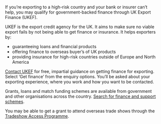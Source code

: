 If you&rsquo;re exporting to a high-risk country and your bank or insurer can&rsquo;t help, you may qualify for government-backed finance through UK Export Finance (UKEF).

UKEF is the export credit agency for the UK. It aims to make sure no viable export fails by not being able to get finance or insurance. It helps exporters by:

* guaranteeing loans and financial products
* offering finance to overseas buyer&rsquo;s of UK products
* providing insurance for high-risk countries outside of Europe and North America

[Contact UKEF](https://www.contactus.trade.gov.uk/enquiry/topic "contact UK Export Finance") for free, impartial guidance on getting finance for exporting. Select ‘Get finance’ from the enquiry options. You’ll be asked about your exporting experience, where you work and how you want to be contacted. 

Grants, loans and match funding schemes are available from government and other organisations across the country. [Search for finance and support schemes](https://www.gov.uk/business-finance-support "Finance and support for your business").

You may be able to get a grant to attend overseas trade shows through the [Tradeshow Access Programme](https://www.gov.uk/guidance/tradeshow-access-programme "Tradeshow Access Programme").
